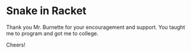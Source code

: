 # Snake in Racket
Thank you Mr. Burnette for your encouragement and support. 
You taught me to program and got me to college.

Cheers!
